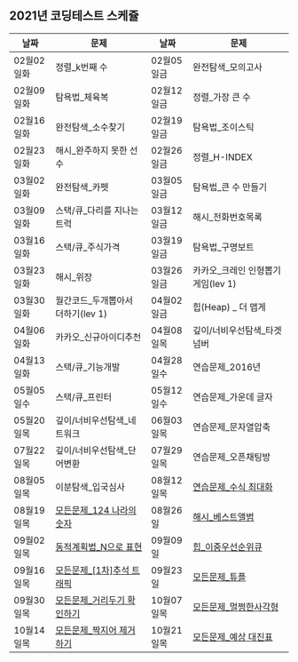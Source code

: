 ## 2021년 코딩테스트 스케쥴

| 날짜 | 문제 | 날짜 | 문제 |
|----|----|----|----|
|02월02일화|정렬_k번째 수|02월05일금|완전탐색_모의고사|
|02월09일화|탐욕법_체육복|02월12일금|정렬_가장 큰 수|
|02월16일화|완전탐색_소수찾기|02월19일금|탐욕법_조이스틱|
|02월23일화|해시_완주하지 못한 선수|02월26일금|정렬_H-INDEX|
|03월02일화|완전탐색_카펫|03월05일금|탐욕법_큰 수 만들기|
|03월09일화|스택/큐_다리를 지나는 트럭|03월12일금|해시_전화번호목록|
|03월16일화|스택/큐_주식가격|03월19일금|탐욕법_구명보트|
|03월23일화|해시_위장|03월26일금|카카오_크레인 인형뽑기 게임(lev 1)|
|03월30일화|월간코드_두개뽑아서 더하기(lev 1)|04월02일금|힙(Heap) _ 더 맵게|
|04월06일화|카카오_신규아이디추천|04월08일목|깊이/너비우선탐색_타겟 넘버|
|04월13일화|스택/큐_기능개발|04월28일수|연습문제_2016년|
|05월05일수|스택/큐_프린터|05월12일수|연습문제_가운데 글자|
|05월20일목|깊이/너비우선탐색_네트워크|06월03일목|연습문제_문자열압축|
|07월22일목|깊이/너비우선탐색_단어변환|07월29일목|연습문제_오픈채팅방|
|08월05일목|이분탐색_입국심사|08월12일목|[연습문제_수식 최대화](https://programmers.co.kr/learn/courses/30/lessons/67257)|
|08월19일목| [모든문제_124 나라의 숫자](https://programmers.co.kr/learn/courses/30/lessons/12899) |08월26일| [해시_베스트앨범](https://programmers.co.kr/learn/courses/30/lessons/42579) |
|09월02일목| [동적계획법_N으로 표현](https://programmers.co.kr/learn/courses/30/lessons/42895) |09월09일| [힙_이중우선순위큐](https://programmers.co.kr/learn/courses/30/lessons/42628) |
|09월16일목| [모든문제_\[1차\]추석 트래픽](https://programmers.co.kr/learn/courses/30/lessons/17676) |09월23일| [모든문제_튜플](https://programmers.co.kr/learn/courses/30/lessons/64065) |
|09월30일목| [모든문제_거리두기 확인하기](https://programmers.co.kr/learn/courses/30/lessons/81302) |10월07일목|[모든문제_멀쩡한사각형](https://programmers.co.kr/learn/courses/30/lessons/62048)|
|10월14일목| [모든문제_짝지어 제거하기](https://programmers.co.kr/learn/courses/30/lessons/12973) |10월21일목|[모든문제_예상 대진표](https://programmers.co.kr/learn/courses/30/lessons/12985)|
</br>
